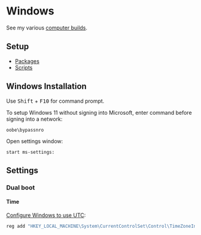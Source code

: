 # Windows

See my various [computer builds](https://pcpartpicker.com/user/toeslayer/builds/).

## Setup

- [Packages](./packages/)
- [Scripts](./scripts/)

## Windows Installation

Use <kbd>Shift</kbd> + <kbd>F10</kbd> for command prompt.

To setup Windows 11 without signing into Microsoft, enter command before signing into a network:

```
oobe\bypassnro
```

Open settings window:

```
start ms-settings:
```

## Settings

### Dual boot

#### Time

[Configure Windows to use UTC](https://wiki.archlinux.org/index.php/System_time#UTC_in_Windows):

```powershell
reg add "HKEY_LOCAL_MACHINE\System\CurrentControlSet\Control\TimeZoneInformation" /v RealTimeIsUniversal /d 1 /t REG_QWORD /f
```
